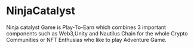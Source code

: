# NinjaCatalyst
Ninja catalyst Game is Play-To-Earn which combines 3 important components such as Web3,Unity and Nautilus Chain for the whole Crypto Communities or NFT Enthusias who like to play Adventure Game.
